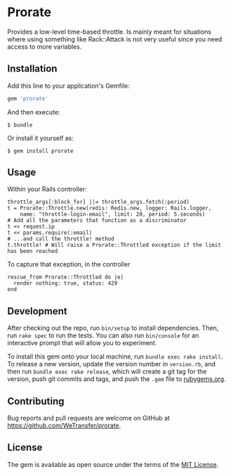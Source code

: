 # Prorate

Provides a low-level time-based throttle. Is mainly meant for situations where using something like Rack::Attack is not very
useful since you need access to more variables.

## Installation

Add this line to your application's Gemfile:

```ruby
gem 'prorate'
```

And then execute:

    $ bundle

Or install it yourself as:

    $ gem install prorate

## Usage

Within your Rails controller:

    throttle_args[:block_for] ||= throttle_args.fetch(:period)
    t = Prorate::Throttle.new(redis: Redis.new, logger: Rails.logger,
        name: "throttle-login-email", limit: 20, period: 5.seconds)
    # Add all the parameters that function as a discriminator
    t << request.ip
    t << params.require(:email)
    # ...and call the throttle! method
    t.throttle! # Will raise a Prorate::Throttled exception if the limit has been reached

To capture that exception, in the controller

    rescue_from Prorate::Throttled do |e|
      render nothing: true, status: 429
    end

## Development

After checking out the repo, run `bin/setup` to install dependencies. Then, run `rake spec` to run the tests. You can also run `bin/console` for an interactive prompt that will allow you to experiment.

To install this gem onto your local machine, run `bundle exec rake install`. To release a new version, update the version number in `version.rb`, and then run `bundle exec rake release`, which will create a git tag for the version, push git commits and tags, and push the `.gem` file to [rubygems.org](https://rubygems.org).

## Contributing

Bug reports and pull requests are welcome on GitHub at https://github.com/WeTransfer/prorate.


## License

The gem is available as open source under the terms of the [MIT License](http://opensource.org/licenses/MIT).

